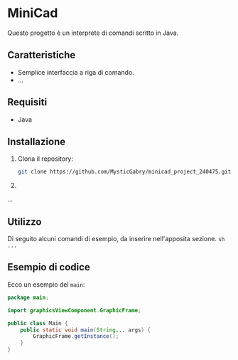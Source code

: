 # MiniCad
Questo progetto è un interprete di comandi scritto in Java.

## Caratteristiche

- Semplice interfaccia a riga di comando.
- ...

## Requisiti

- Java

## Installazione

1. Clona il repository:
    ```sh
    git clone https://github.com/MysticGabry/minicad_project_240475.git
    ```
2. 
...


## Utilizzo
Di seguito alcuni comandi di esempio, da inserire nell'apposita sezione.
    ```sh
   ...
    ```

## Esempio di codice

Ecco un esempio del `main`:

```java
package main;

import graphicsViewComponent.GraphicFrame;

public class Main {
    public static void main(String... args) {
        GraphicFrame.getInstance();
    }
}
